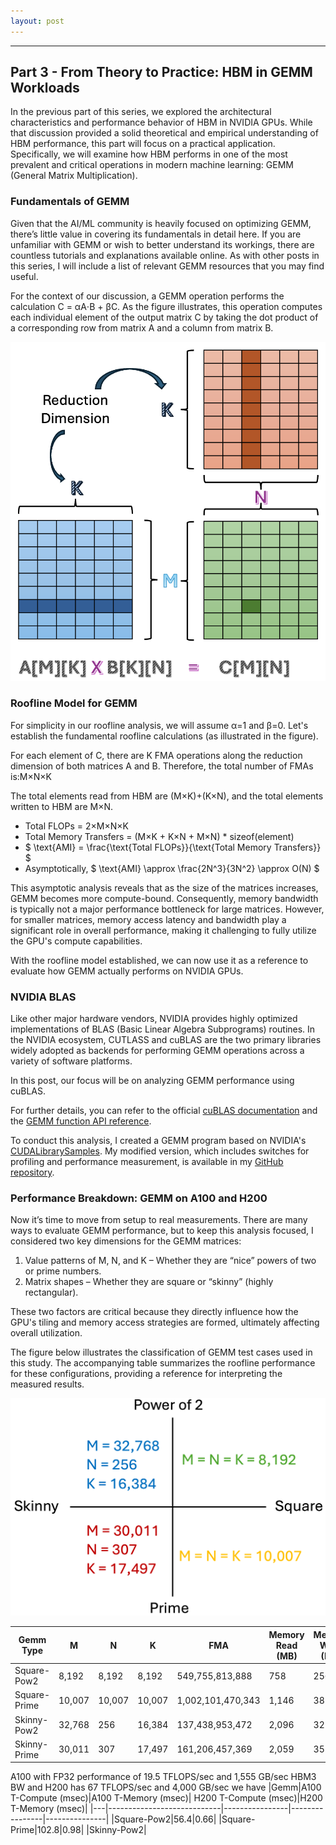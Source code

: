 ```yaml
---
layout: post
---
```


** **
## Part 3 - From Theory to Practice: HBM in GEMM Workloads

In the previous part of this series, we explored the architectural characteristics and performance behavior of HBM in NVIDIA GPUs. While that discussion provided a solid theoretical and empirical understanding of HBM performance, this part will focus on a practical application. Specifically, we will examine how HBM performs in one of the most prevalent and critical operations in modern machine learning: GEMM (General Matrix Multiplication).

### Fundamentals of GEMM

Given that the AI/ML community is heavily focused on optimizing GEMM, there’s little value in covering its fundamentals in detail here. If you are unfamiliar with GEMM or wish to better understand its workings, there are countless tutorials and explanations available online. As with other posts in this series, I will include a list of relevant GEMM resources that you may find useful.

For the context of our discussion, a GEMM operation performs the calculation C = αA⋅B + βC. As the figure illustrates, this operation computes each individual element of the output matrix C by taking the dot product of a corresponding row from matrix A and a column from matrix B.

![](/images/hbm-part3-gemm.png "GEMM")

### Roofline Model for GEMM
For simplicity in our roofline analysis, we will assume α=1 and β=0. Let's establish the fundamental roofline calculations (as illustrated in the figure).

For each element of C, there are K FMA operations along the reduction dimension of both matrices A and B. Therefore, the total number of FMAs is:M×N×K

The total elements read from HBM are (M×K)+(K×N), and the total elements written to HBM are M×N.

* Total FLOPs = 2×M×N×K
* Total Memory Transfers = (M×K + K×N + M×N) * sizeof(element)
* $ \text{AMI} = \frac{\text{Total FLOPs}}{\text{Total Memory Transfers}} $
* Asymptotically, $ \text{AMI} \approx \frac{2N^3}{3N^2} \approx O(N) $

This asymptotic analysis reveals that as the size of the matrices increases, GEMM becomes more compute-bound. Consequently, memory bandwidth is typically not a major performance bottleneck for large matrices. However, for smaller matrices, memory access latency and bandwidth play a significant role in overall performance, making it challenging to fully utilize the GPU's compute capabilities.

With the roofline model established, we can now use it as a reference to evaluate how GEMM actually performs on NVIDIA GPUs.

### NVIDIA BLAS

Like other major hardware vendors, NVIDIA provides highly optimized implementations of BLAS (Basic Linear Algebra Subprograms) routines. In the NVIDIA ecosystem, CUTLASS and cuBLAS are the two primary libraries widely adopted as backends for performing GEMM operations across a variety of software platforms.

In this post, our focus will be on analyzing GEMM performance using cuBLAS.

For further details, you can refer to the official [cuBLAS documentation](https://docs.nvidia.com/cuda/cublas/index.html) and the [GEMM function API reference](https://docs.nvidia.com/cuda/cublas/#cublas-t-gemm).

To conduct this analysis, I created a GEMM program based on NVIDIA's [CUDALibrarySamples](https://github.com/NVIDIA/CUDALibrarySamples.git). My modified version, which includes switches for profiling and performance measurement, is available in my [GitHub repository](https://github.com/prasenjit-c/cuda-tests/tree/main/gemm).

### Performance Breakdown: GEMM on A100 and H200
Now it’s time to move from setup to real measurements. There are many ways to evaluate GEMM performance, but to keep this analysis focused, I considered two key dimensions for the GEMM matrices:
1. Value patterns of M, N, and K – Whether they are “nice” powers of two or prime numbers.
2. Matrix shapes – Whether they are square or “skinny” (highly rectangular).

These two factors are critical because they directly influence how the GPU's tiling and memory access strategies are formed, ultimately affecting overall utilization.

The figure below illustrates the classification of GEMM test cases used in this study. The accompanying table summarizes the roofline performance for these configurations, providing a reference for interpreting the measured results.

![](/images/hbm-part3-gemm-categories.png "GEMM Categories")

|Gemm Type|M|N|K|FMA|Memory Read (MB)|Memory Write (MB)|AMI|
|----------------------|---- |----|----|----|----|----|----|
|Square-Pow2|8,192|8,192|8,192|549,755,813,888|758|256|1,024|
|Square-Prime|10,007|10,007|10,007|1,002,101,470,343|1,146|382|1,251|
|Skinny-Pow2|32,768|256|16,384|137,438,953,472|2,096|32|123|
|Skinny-Prime|30,011|307|17,497|161,206,457,369|2,059|35|147|

A100 with FP32 performance of 19.5 TFLOPS/sec and 1,555 GB/sec HBM3 BW and H200 has 67 TFLOPS/sec and 4,000 GB/sec we have
|Gemm|A100 T-Compute (msec)|A100 T-Memory (msec)| H200 T-Compute (msec)|H200 T-Memory (msec)|
|---|----------------------------|----------------|----------------|---------------|
|Square-Pow2|56.4|0.66|
|Square-Prime|102.8|0.98|
|Skinny-Pow2|
